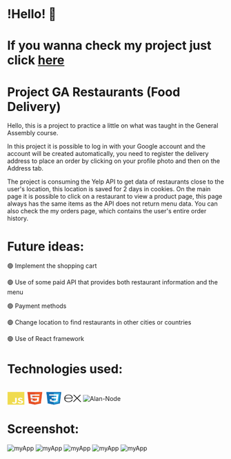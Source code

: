 # !Hello! 👋

# If you wanna check my project just click [here](https://project-ga-restaurants.onrender.com/)

# Project GA Restaurants (Food Delivery)

Hello, this is a project to practice a little on what was taught in the General Assembly course.

In this project it is possible to log in with your Google account and the account will be created automatically, you need to register the delivery address to place an order by clicking on your profile photo and then on the Address tab.

The project is consuming the Yelp API to get data of restaurants close to the user's location, this location is saved for 2 days in cookies. On the main page it is possible to click on a restaurant to view a product page, this page always has the same items as the API does not return menu data. You can also check the my orders page, which contains the user's entire order history.

# Future ideas:

🟢 Implement the shopping cart

🟢 Use of some paid API that provides both restaurant information and the menu

🟢 Payment methods

🟢 Change location to find restaurants in other cities or countries

🟢 Use of React framework

# Technologies used:

<div style="display: inline_block"><br>
  <img align="center" alt="Alan-Js" height="30" width="40" src="https://raw.githubusercontent.com/devicons/devicon/master/icons/javascript/javascript-plain.svg">
  <img align="center" alt="Alan-HTML" height="30" width="40" src="https://raw.githubusercontent.com/devicons/devicon/master/icons/html5/html5-original.svg">
  <img align="center" alt="Alan-CSS" height="30" width="40" src="https://raw.githubusercontent.com/devicons/devicon/master/icons/css3/css3-original.svg">
  <img align="center" alt="Alan-Express" height="30" width="40" src="https://raw.githubusercontent.com/devicons/devicon/master/icons/express/express-original.svg">
  <img align="center" alt="Alan-Node" height="30" width="40" src="https://upload.wikimedia.org/wikipedia/commons/d/d9/Node.js_logo.svg">
</div>

# Screenshot:

![myApp](https://i.ibb.co/5xp7qft/Captura-de-Tela-2024-03-07-a-s-12-46-08.png)
![myApp](https://i.ibb.co/7YNXNqc/Captura-de-Tela-2024-03-07-a-s-12-46-46.png)
![myApp](https://i.ibb.co/NrrkY4V/Captura-de-Tela-2024-03-07-a-s-12-47-32.png)
![myApp](https://i.ibb.co/8X97kLw/Captura-de-Tela-2024-03-07-a-s-12-48-10.png)
![myApp](https://i.ibb.co/5MTZ6sn/Captura-de-Tela-2024-03-07-a-s-12-48-42.png)
